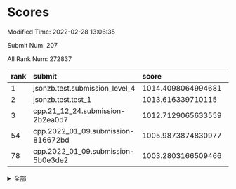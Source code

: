 # Scores

Modified Time: 2022-02-28 13:06:35

Submit Num: 207

All Rank Num: 272837

| rank |               submit               |       score        |       sigma        | pk_num |
| :--- | :--------------------------------- | :----------------- | :----------------- | :----- |
| 1    | jsonzb.test.submission_level_4     | 1014.4098064994681 | 0.8070022894952487 | 5273   |
| 2    | jsonzb.test.test_1                 | 1013.616339710115  | 0.8159770207512969 | 5272   |
| 3    | cpp.21_12_24.submission-2b2ea0d7   | 1012.7129065633559 | 0.8083739467482346 | 5273   |
| 54   | cpp.2022_01_09.submission-816672bd | 1005.9873874830977 | 0.7307908891325661 | 5277   |
| 78   | cpp.2022_01_09.submission-5b0e3de2 | 1003.2803166509466 | 0.7093420299111937 | 5270   |


<details>
<summary>全部</summary>

| rank |                 submit                 |       score        |       sigma        | pk_num |
| :--- | :------------------------------------- | :----------------- | :----------------- | :----- |
| 1    | jsonzb.test.submission_level_4         | 1014.4098064994681 | 0.8070022894952487 | 5273   |
| 2    | jsonzb.test.test_1                     | 1013.616339710115  | 0.8159770207512969 | 5272   |
| 3    | cpp.21_12_24.submission-2b2ea0d7       | 1012.7129065633559 | 0.8083739467482346 | 5273   |
| 4    | gobigger.level_3.submission_level_3_22 | 1011.7451802054837 | 0.7674290586740865 | 5277   |
| 5    | gobigger.level_3.submission_level_3_28 | 1011.4353918295037 | 0.7443022740830679 | 5271   |
| 6    | gobigger.level_3.submission_level_3_3  | 1011.4036601215282 | 0.7584488019059196 | 5273   |
| 7    | gobigger.level_3.submission_level_3_17 | 1011.3793640561394 | 0.7842176029890792 | 5274   |
| 8    | gobigger.level_3.submission_level_3_33 | 1011.1934227711924 | 0.7856368636333821 | 5271   |
| 9    | gobigger.level_3.submission_level_3_42 | 1011.1583728385028 | 0.7533411452865374 | 5272   |
| 10   | gobigger.level_3.submission_level_3_25 | 1011.1277340586262 | 0.7659150203750852 | 5277   |
| 11   | gobigger.level_3.submission_level_3_5  | 1011.0547146113809 | 0.7817648004979121 | 5272   |
| 12   | gobigger.level_3.submission_level_3_39 | 1010.9598179488361 | 0.7551437628462953 | 5273   |
| 13   | gobigger.level_3.submission_level_3_0  | 1010.8858756682693 | 0.7787939426986028 | 5271   |
| 14   | gobigger.level_3.submission_level_3_15 | 1010.8488890048084 | 0.7588466394717466 | 5270   |
| 15   | gobigger.level_3.submission_level_3_41 | 1010.722465206354  | 0.7346510990851771 | 5275   |
| 16   | gobigger.level_3.submission_level_3_29 | 1010.6410362345099 | 0.7409243032394498 | 5273   |
| 17   | gobigger.level_3.submission_level_3_30 | 1010.6334697636913 | 0.7734942178786496 | 5269   |
| 18   | gobigger.level_3.submission_level_3_46 | 1010.5453618750553 | 0.7517148367837075 | 5271   |
| 19   | gobigger.level_3.submission_level_3_31 | 1010.5373323926103 | 0.7887304943914605 | 5277   |
| 20   | gobigger.level_3.submission_level_3_40 | 1010.4745279063586 | 0.7448538104358974 | 5271   |
| 21   | gobigger.level_3.submission_level_3_45 | 1010.4378975780729 | 0.7560048045182662 | 5273   |
| 22   | gobigger.level_3.submission_level_3_11 | 1010.4108773115286 | 0.7534174561571674 | 5264   |
| 23   | gobigger.level_3.submission_level_3_19 | 1010.3453264850174 | 0.7556768811305681 | 5277   |
| 24   | gobigger.level_3.submission_level_3_23 | 1010.314539947648  | 0.7858918552033342 | 5274   |
| 25   | gobigger.level_3.submission_level_3_38 | 1010.266300072778  | 0.7510379259257098 | 5280   |
| 26   | gobigger.level_3.submission_level_3_37 | 1010.2346037127827 | 0.7625024058119604 | 5269   |
| 27   | gobigger.level_3.submission_level_3_24 | 1010.1278171664762 | 0.7513161900708453 | 5273   |
| 28   | gobigger.level_3.submission_level_3_34 | 1009.9848008051254 | 0.7351023103283942 | 5274   |
| 29   | gobigger.level_3.submission_level_3_36 | 1009.9682494432382 | 0.7766592117942599 | 5271   |
| 30   | gobigger.level_3.submission_level_3_8  | 1009.957808512682  | 0.776947414051175  | 5273   |
| 31   | gobigger.level_3.submission_level_3_16 | 1009.8703121970749 | 0.7509906223747458 | 5274   |
| 32   | gobigger.level_3.submission_level_3_43 | 1009.8100542863378 | 0.7503451381163745 | 5272   |
| 33   | gobigger.level_3.submission_level_3_12 | 1009.7830744250095 | 0.7505316893927385 | 5268   |
| 34   | gobigger.level_3.submission_level_3_1  | 1009.7572524869325 | 0.7752811729557332 | 5275   |
| 35   | gobigger.level_3.submission_level_3_48 | 1009.7460981037582 | 0.7506706205815922 | 5268   |
| 36   | gobigger.level_3.submission_level_3_21 | 1009.6976872653469 | 0.7679427752387094 | 5267   |
| 37   | gobigger.level_3.submission_level_3_26 | 1009.6506424169951 | 0.7481790369103403 | 5280   |
| 38   | gobigger.level_3.submission_level_3_13 | 1009.6497948738225 | 0.7635369562410036 | 5272   |
| 39   | gobigger.level_3.submission_level_3_18 | 1009.6160150434504 | 0.7823351596296538 | 5273   |
| 40   | gobigger.level_3.submission_level_3_4  | 1009.5797799731281 | 0.7382672591320483 | 5273   |
| 41   | gobigger.level_3.submission_level_3_2  | 1009.5072460281656 | 0.7516129229433037 | 5274   |
| 42   | gobigger.level_3.submission_level_3_14 | 1009.5050837111124 | 0.7510079874915986 | 5273   |
| 43   | gobigger.level_3.submission_level_3_20 | 1009.4857106963556 | 0.7617293297718847 | 5275   |
| 44   | gobigger.level_3.submission_level_3_49 | 1009.3954213483098 | 0.7472837365575913 | 5274   |
| 45   | gobigger.level_3.submission_level_3_44 | 1009.3698903211662 | 0.748152440283748  | 5272   |
| 46   | gobigger.level_3.submission_level_3_47 | 1009.3163094788518 | 0.7703165199691132 | 5269   |
| 47   | gobigger.level_3.submission_level_3_10 | 1008.9328321170386 | 0.7327008735211819 | 5271   |
| 48   | gobigger.level_3.submission_level_3_32 | 1008.9002207318443 | 0.7518795433971086 | 5270   |
| 49   | gobigger.level_3.submission_level_3_6  | 1008.7358875121168 | 0.7416106354410273 | 5272   |
| 50   | gobigger.level_3.submission_level_3_35 | 1008.6480705865993 | 0.7472603712822037 | 5272   |
| 51   | gobigger.level_3.submission_level_3_9  | 1008.4819574026731 | 0.7402111774186367 | 5271   |
| 52   | gobigger.level_3.submission_level_3_27 | 1008.3473585080818 | 0.7463907985142705 | 5270   |
| 53   | gobigger.level_3.submission_level_3_7  | 1007.8344875832518 | 0.7342332447084966 | 5272   |
| 54   | cpp.2022_01_09.submission-816672bd     | 1005.9873874830977 | 0.7307908891325661 | 5277   |
| 55   | gobigger.level_1.submission_level_1_14 | 1005.2498753645888 | 0.7420785636405323 | 5273   |
| 56   | gobigger.level_1.submission_level_1_47 | 1004.842195317761  | 0.7208872491094818 | 5273   |
| 57   | gobigger.level_1.submission_level_1_32 | 1004.7524801949509 | 0.717146596190521  | 5271   |
| 58   | gobigger.level_1.submission_level_1_33 | 1004.5515815682933 | 0.7149989519280989 | 5270   |
| 59   | gobigger.level_1.submission_level_1_35 | 1004.4422761157306 | 0.7226377471080492 | 5270   |
| 60   | gobigger.level_1.submission_level_1_49 | 1004.3415985016063 | 0.720415794609168  | 5271   |
| 61   | gobigger.level_1.submission_level_1_45 | 1004.2356619872296 | 0.7244984409984631 | 5274   |
| 62   | gobigger.level_1.submission_level_1_8  | 1004.2093439159454 | 0.7103422252337493 | 5272   |
| 63   | gobigger.level_1.submission_level_1_43 | 1004.0897113912955 | 0.7225573429548188 | 5273   |
| 64   | gobigger.level_1.submission_level_1_7  | 1004.024174473401  | 0.7070773000194265 | 5267   |
| 65   | gobigger.level_1.submission_level_1_36 | 1003.9726399521448 | 0.737791653624161  | 5273   |
| 66   | gobigger.level_1.submission_level_1_39 | 1003.8008297226369 | 0.7126923533723202 | 5272   |
| 67   | gobigger.level_1.submission_level_1_29 | 1003.7854095013737 | 0.7349383061921817 | 5275   |
| 68   | gobigger.level_1.submission_level_1_46 | 1003.7693112777713 | 0.7133645102646757 | 5275   |
| 69   | gobigger.level_1.submission_level_1_44 | 1003.7549657553564 | 0.7207906820488497 | 5274   |
| 70   | gobigger.level_1.submission_level_1_17 | 1003.7542304546829 | 0.7238657452478013 | 5273   |
| 71   | gobigger.level_1.submission_level_1_23 | 1003.7164502504689 | 0.7263371089490667 | 5274   |
| 72   | gobigger.level_1.submission_level_1_31 | 1003.6906272574469 | 0.7228939700951256 | 5272   |
| 73   | gobigger.level_1.submission_level_1_10 | 1003.5576803480103 | 0.7181223487296844 | 5274   |
| 74   | gobigger.level_1.submission_level_1_9  | 1003.5180784848261 | 0.7206258258544855 | 5269   |
| 75   | gobigger.level_1.submission_level_1_0  | 1003.4711867890321 | 0.7194727366291286 | 5268   |
| 76   | gobigger.level_1.submission_level_1_19 | 1003.3750850122202 | 0.7215778809984464 | 5272   |
| 77   | gobigger.level_1.submission_level_1_37 | 1003.3085479440304 | 0.732789225838294  | 5274   |
| 78   | cpp.2022_01_09.submission-5b0e3de2     | 1003.2803166509466 | 0.7093420299111937 | 5270   |
| 79   | gobigger.level_1.submission_level_1_11 | 1003.205946622015  | 0.7176770621372707 | 5272   |
| 80   | gobigger.level_1.submission_level_1_3  | 1003.2012495522753 | 0.7218362065748011 | 5273   |
| 81   | gobigger.level_1.submission_level_1_48 | 1003.1024911895693 | 0.7220644090389574 | 5269   |
| 82   | gobigger.level_1.submission_level_1_2  | 1003.0983948399561 | 0.7155630920757269 | 5268   |
| 83   | gobigger.level_1.submission_level_1_18 | 1003.0797378963038 | 0.7209468552737935 | 5275   |
| 84   | gobigger.level_1.submission_level_1_41 | 1003.0507817452146 | 0.7158311276242248 | 5271   |
| 85   | gobigger.level_1.submission_level_1_25 | 1003.0066876521818 | 0.7132374892357182 | 5274   |
| 86   | gobigger.level_1.submission_level_1_1  | 1002.9514683835928 | 0.7172548241933983 | 5270   |
| 87   | gobigger.level_1.submission_level_1_40 | 1002.835514743657  | 0.7182564302671216 | 5272   |
| 88   | gobigger.level_1.submission_level_1_4  | 1002.8303710046429 | 0.72232772277147   | 5278   |
| 89   | gobigger.level_1.submission_level_1_13 | 1002.8139677898416 | 0.7089366062507965 | 5273   |
| 90   | gobigger.level_1.submission_level_1_24 | 1002.799370291033  | 0.7110650901935317 | 5276   |
| 91   | gobigger.level_1.submission_level_1_38 | 1002.7966603777425 | 0.7109060828215984 | 5274   |
| 92   | gobigger.level_1.submission_level_1_22 | 1002.7931821463523 | 0.7266766618287167 | 5271   |
| 93   | gobigger.level_1.submission_level_1_42 | 1002.7067104978871 | 0.7253220383846208 | 5274   |
| 94   | gobigger.level_1.submission_level_1_26 | 1002.6655755973446 | 0.7143056682276078 | 5277   |
| 95   | gobigger.level_1.submission_level_1_6  | 1002.6524286642419 | 0.7189864567759857 | 5271   |
| 96   | gobigger.level_1.submission_level_1_12 | 1002.5896004718362 | 0.7170226697379023 | 5268   |
| 97   | gobigger.level_1.submission_level_1_27 | 1002.589275961279  | 0.7162963656320076 | 5266   |
| 98   | gobigger.level_1.submission_level_1_15 | 1002.5791227969099 | 0.7212752020939197 | 5274   |
| 99   | gobigger.level_1.submission_level_1_34 | 1002.4992319227498 | 0.7130138446935109 | 5273   |
| 100  | gobigger.level_1.submission_level_1_5  | 1002.3434515474945 | 0.7214964447065805 | 5273   |
| 101  | gobigger.level_1.submission_level_1_21 | 1002.3325483729918 | 0.7295180890543368 | 5274   |
| 102  | gobigger.level_1.submission_level_1_30 | 1002.3057450474292 | 0.7117048986450125 | 5273   |
| 103  | gobigger.level_1.submission_level_1_20 | 1002.2675551914415 | 0.7167999254310194 | 5270   |
| 104  | gobigger.level_1.submission_level_1_28 | 1001.6975017569338 | 0.7217540005307379 | 5268   |
| 105  | gobigger.level_1.submission_level_1_16 | 1001.0752250528125 | 0.714822595011761  | 5273   |
| 106  | gobigger.random.submission_random_5    | 997.915188399558   | 0.7096870764940878 | 5272   |
| 107  | gobigger.random.submission_random_24   | 997.3275328578472  | 0.7038533160002247 | 5272   |
| 108  | gobigger.random.submission_random_40   | 997.2763506261023  | 0.7110929407503707 | 5273   |
| 109  | gobigger.random.submission_random_45   | 996.9591304811601  | 0.7119212858231962 | 5272   |
| 110  | gobigger.random.submission_random_15   | 996.8738881537514  | 0.7120253009687845 | 5276   |
| 111  | gobigger.random.submission_random_2    | 996.836035434126   | 0.7114391915206102 | 5269   |
| 112  | gobigger.random.submission_random_20   | 996.7900448690095  | 0.7071950207166253 | 5272   |
| 113  | gobigger.random.submission_random_17   | 996.7629217470346  | 0.717525137605992  | 5266   |
| 114  | gobigger.random.submission_random_16   | 996.6747105588724  | 0.7096879025501429 | 5274   |
| 115  | gobigger.random.submission_random_27   | 996.6282022431171  | 0.7121603128763078 | 5269   |
| 116  | gobigger.random.submission_random_49   | 996.6153680151334  | 0.702916002883182  | 5274   |
| 117  | gobigger.random.submission_random_12   | 996.5272446618785  | 0.7248804592105    | 5274   |
| 118  | gobigger.random.submission_random_1    | 996.518230052133   | 0.7072407844025517 | 5271   |
| 119  | gobigger.random.submission_random_25   | 996.5032924823195  | 0.7144466310206722 | 5278   |
| 120  | gobigger.random.submission_random_32   | 996.4465017899348  | 0.7083976674037888 | 5271   |
| 121  | gobigger.random.submission_random_46   | 996.3259748541724  | 0.7029430083675702 | 5273   |
| 122  | gobigger.random.submission_random_43   | 996.2745084673994  | 0.7122179055790859 | 5269   |
| 123  | gobigger.random.submission_random_36   | 996.2210706119193  | 0.7279169607156155 | 5274   |
| 124  | gobigger.random.submission_random_21   | 996.2151548233708  | 0.7206447994994448 | 5275   |
| 125  | gobigger.random.submission_random_35   | 996.1955489790788  | 0.6983121774881053 | 5270   |
| 126  | gobigger.random.submission_random_41   | 996.1721055609013  | 0.7115623945075736 | 5272   |
| 127  | gobigger.random.submission_random_26   | 996.1068113869068  | 0.7156409672831153 | 5274   |
| 128  | gobigger.random.submission_random_23   | 996.0944588196901  | 0.6979535784089417 | 5270   |
| 129  | gobigger.random.submission_random_10   | 996.0782188169287  | 0.718733006327196  | 5273   |
| 130  | gobigger.random.submission_random_18   | 996.0359929445559  | 0.704360331303846  | 5273   |
| 131  | gobigger.random.submission_random_37   | 996.0227933525629  | 0.6984884297071213 | 5276   |
| 132  | gobigger.random.submission_random_28   | 996.010558525245   | 0.7119896429266893 | 5267   |
| 133  | gobigger.random.submission_random_7    | 995.9935629169134  | 0.7026109303356743 | 5276   |
| 134  | gobigger.random.submission_random_9    | 995.9890733064854  | 0.6945490119392193 | 5275   |
| 135  | gobigger.random.submission_random_42   | 995.9001385466786  | 0.7023884564302779 | 5269   |
| 136  | gobigger.random.submission_random_0    | 995.8867154640956  | 0.7036541727146098 | 5267   |
| 137  | gobigger.random.submission_random_8    | 995.873516080678   | 0.7198386447389246 | 5265   |
| 138  | gobigger.random.submission_random_22   | 995.8569562603731  | 0.7057640131010805 | 5267   |
| 139  | gobigger.random.submission_random_38   | 995.8327554714447  | 0.7167761660638646 | 5272   |
| 140  | gobigger.random.submission_random_29   | 995.8223215480004  | 0.7292736049943788 | 5279   |
| 141  | gobigger.random.submission_random_6    | 995.7117633265483  | 0.7165095796556399 | 5268   |
| 142  | gobigger.random.submission_random_39   | 995.686405434505   | 0.7135054097094565 | 5276   |
| 143  | gobigger.random.submission_random_19   | 995.5728740073832  | 0.7279177499163646 | 5275   |
| 144  | gobigger.random.submission_random_47   | 995.5556224628547  | 0.7024778315984647 | 5273   |
| 145  | gobigger.random.submission_random_33   | 995.4734351877177  | 0.7029723668681328 | 5276   |
| 146  | gobigger.random.submission_random_11   | 995.4292665157113  | 0.7081176554548029 | 5269   |
| 147  | gobigger.random.submission_random_3    | 995.404008675508   | 0.7212605517308976 | 5271   |
| 148  | gobigger.random.submission_random_31   | 995.3894997536753  | 0.7359414467801292 | 5272   |
| 149  | gobigger.random.submission_random_34   | 995.3256442230755  | 0.7149532003278838 | 5271   |
| 150  | gobigger.random.submission_random_44   | 995.3206409025419  | 0.7178578482776581 | 5272   |
| 151  | gobigger.random.submission_random_13   | 995.0956457465805  | 0.7166933864689198 | 5269   |
| 152  | gobigger.random.submission_random_4    | 995.092212073597   | 0.7286558012345244 | 5273   |
| 153  | gobigger.random.submission_random_30   | 995.0858266383635  | 0.7142149039407298 | 5272   |
| 154  | gobigger.random.submission_random_48   | 994.8714904352659  | 0.7073567420377759 | 5269   |
| 155  | gobigger.random.submission_random_14   | 994.747730870062   | 0.7102151578828167 | 5275   |
| 156  | gobigger.level_2.submission_level_2_37 | 993.966734664798   | 0.7221782071684941 | 5274   |
| 157  | gobigger.level_2.submission_level_2_34 | 993.6169556984992  | 0.7491674837148229 | 5272   |
| 158  | gobigger.level_2.submission_level_2_43 | 993.3481457504129  | 0.7238343819297166 | 5269   |
| 159  | gobigger.level_2.submission_level_2_33 | 993.2834369454438  | 0.7259027338356625 | 5272   |
| 160  | gobigger.level_2.submission_level_2_46 | 993.1842998727835  | 0.7367122487753817 | 5272   |
| 161  | gobigger.level_2.submission_level_2_27 | 993.1334702612552  | 0.7469594073086325 | 5271   |
| 162  | gobigger.level_2.submission_level_2_24 | 992.9653837044907  | 0.7404274304177058 | 5271   |
| 163  | gobigger.level_2.submission_level_2_11 | 992.6892272744329  | 0.7360727761433298 | 5275   |
| 164  | gobigger.level_2.submission_level_2_18 | 992.5463791806338  | 0.7468499785091673 | 5269   |
| 165  | gobigger.level_2.submission_level_2_22 | 992.4420164012331  | 0.7384828341546268 | 5275   |
| 166  | gobigger.level_2.submission_level_2_20 | 992.4170616426226  | 0.7334778456790135 | 5276   |
| 167  | gobigger.level_2.submission_level_2_25 | 992.3801328197618  | 0.7331807118224541 | 5273   |
| 168  | gobigger.level_2.submission_level_2_23 | 992.3358974138108  | 0.7540013748223917 | 5272   |
| 169  | gobigger.level_2.submission_level_2_44 | 992.3260024101221  | 0.7535101282295976 | 5272   |
| 170  | gobigger.level_2.submission_level_2_31 | 992.310979490182   | 0.7617029314675171 | 5275   |
| 171  | gobigger.level_2.submission_level_2_48 | 992.2957097842954  | 0.7696656878051048 | 5272   |
| 172  | gobigger.level_2.submission_level_2_6  | 992.2733496191152  | 0.7367309149658992 | 5272   |
| 173  | gobigger.level_2.submission_level_2_12 | 992.2585924841717  | 0.7450921101732575 | 5277   |
| 174  | gobigger.level_2.submission_level_2_15 | 992.2516636579683  | 0.7554718935188717 | 5272   |
| 175  | gobigger.level_2.submission_level_2_38 | 992.2490787603882  | 0.7542406596194708 | 5275   |
| 176  | gobigger.level_2.submission_level_2_13 | 992.117855674159   | 0.7430636122359755 | 5270   |
| 177  | gobigger.level_2.submission_level_2_28 | 992.0711159988745  | 0.7290373689616205 | 5275   |
| 178  | gobigger.level_2.submission_level_2_29 | 992.0243335171469  | 0.751385454402294  | 5268   |
| 179  | gobigger.level_2.submission_level_2_7  | 991.9992716951028  | 0.7370281080710306 | 5271   |
| 180  | gobigger.level_2.submission_level_2_40 | 991.8620567497142  | 0.7316548805544453 | 5276   |
| 181  | gobigger.level_2.submission_level_2_8  | 991.8008755328933  | 0.7492501347176026 | 5269   |
| 182  | gobigger.level_2.submission_level_2_14 | 991.7694062068248  | 0.7423417996366283 | 5272   |
| 183  | gobigger.level_2.submission_level_2_47 | 991.7587032761253  | 0.7385758286903016 | 5275   |
| 184  | gobigger.level_2.submission_level_2_19 | 991.6723589512128  | 0.727485141779402  | 5273   |
| 185  | gobigger.level_2.submission_level_2_1  | 991.6690573604839  | 0.7687906003652045 | 5272   |
| 186  | gobigger.level_2.submission_level_2_21 | 991.6419994503907  | 0.7312170650324217 | 5271   |
| 187  | gobigger.level_2.submission_level_2_32 | 991.6028658805086  | 0.7691671036876826 | 5273   |
| 188  | gobigger.level_2.submission_level_2_3  | 991.5768880535811  | 0.7563689522141895 | 5269   |
| 189  | gobigger.level_2.submission_level_2_5  | 991.5510817041142  | 0.7363430780765796 | 5273   |
| 190  | gobigger.level_2.submission_level_2_0  | 991.4227269260109  | 0.7446458195484617 | 5274   |
| 191  | gobigger.level_2.submission_level_2_49 | 991.4162407368402  | 0.7321522292667095 | 5271   |
| 192  | gobigger.level_2.submission_level_2_39 | 991.3586483558771  | 0.7567035816827842 | 5271   |
| 193  | gobigger.level_2.submission_level_2_10 | 991.3466452741097  | 0.7432693211685268 | 5275   |
| 194  | gobigger.level_2.submission_level_2_30 | 991.1284560214913  | 0.7530558898770907 | 5269   |
| 195  | gobigger.level_2.submission_level_2_16 | 991.1069066233481  | 0.7647298109301555 | 5271   |
| 196  | gobigger.level_2.submission_level_2_41 | 991.0729330541288  | 0.757770106970006  | 5275   |
| 197  | gobigger.level_2.submission_level_2_2  | 991.0511189755337  | 0.7699212968734971 | 5265   |
| 198  | gobigger.level_2.submission_level_2_35 | 991.02411224767    | 0.7608043169708414 | 5269   |
| 199  | gobigger.level_2.submission_level_2_36 | 990.9879946658202  | 0.7712273785669201 | 5268   |
| 200  | gobigger.level_2.submission_level_2_45 | 990.9092061842379  | 0.7557084420952295 | 5270   |
| 201  | gobigger.level_2.submission_level_2_4  | 990.8345565899817  | 0.749487316586343  | 5272   |
| 202  | gobigger.level_2.submission_level_2_26 | 990.7832287481102  | 0.7578098863553729 | 5277   |
| 203  | gobigger.level_2.submission_level_2_17 | 990.6915011845348  | 0.7544286308138425 | 5273   |
| 204  | gobigger.level_2.submission_level_2_42 | 990.4754057480521  | 0.7581707632765214 | 5273   |
| 205  | gobigger.level_2.submission_level_2_9  | 989.8036369174325  | 0.7673850218187092 | 5274   |
| 206  | gobigger.none.submission_none_0        | 976.8518279705827  | 1.350900248219128  | 5270   |
| 207  | gobigger.none.submission_none_1        | 974.0178313808826  | 1.5651883702145302 | 5275   |

</details>